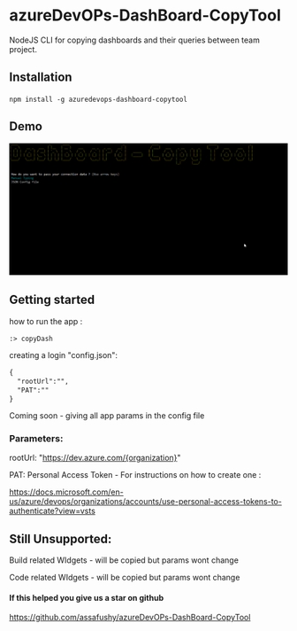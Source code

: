 # azureDevOPs-DashBoard-CopyTool

NodeJS CLI for copying dashboards and their queries between team project.


## Installation 
`npm install -g azuredevops-dashboard-copytool`

## Demo
![](/samples/DemoGif.gif)


## Getting started

how to run the app : 
````
:> copyDash  
````

creating a login "config.json":

````  
{
  "rootUrl":"",
  "PAT":""
}

````
Coming soon - giving all app params in the config file

### Parameters:

rootUrl: "https://dev.azure.com/{organization}"

PAT: Personal Access Token - For instructions on how to create one :

https://docs.microsoft.com/en-us/azure/devops/organizations/accounts/use-personal-access-tokens-to-authenticate?view=vsts



## Still Unsupported:

Build related WIdgets - will be copied but params wont change

Code related WIdgets - will be copied but params wont change


#### If this helped you give us a star on github
https://github.com/assafushy/azureDevOPs-DashBoard-CopyTool
